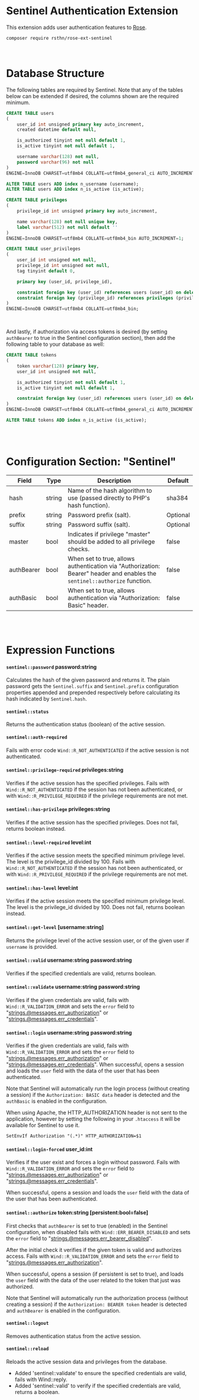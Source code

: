 # Sentinel Authentication Extension

This extension adds user authentication features to [Rose](https://github.com/rsthn/rose-core).

```sh
composer require rsthn/rose-ext-sentinel
```

<br/>

# Database Structure

The following tables are required by Sentinel. Note that any of the tables below can be extended if desired, the columns shown are the required minimum.

```sql
CREATE TABLE users
(
	user_id int unsigned primary key auto_increment,
	created datetime default null,

	is_authorized tinyint not null default 1,
	is_active tinyint not null default 1,

	username varchar(128) not null,
	password varchar(96) not null
)
ENGINE=InnoDB CHARSET=utf8mb4 COLLATE=utf8mb4_general_ci AUTO_INCREMENT=1;

ALTER TABLE users ADD index n_username (username);
ALTER TABLE users ADD index n_is_active (is_active);
```

```sql
CREATE TABLE privileges
(
	privilege_id int unsigned primary key auto_increment,

	name varchar(128) not null unique key,
	label varchar(512) not null default ''
)
ENGINE=InnoDB CHARSET=utf8mb4 COLLATE=utf8mb4_bin AUTO_INCREMENT=1;
```

```sql
CREATE TABLE user_privileges
(
	user_id int unsigned not null,
	privilege_id int unsigned not null,
	tag tinyint default 0,

	primary key (user_id, privilege_id),

	constraint foreign key (user_id) references users (user_id) on delete cascade,
	constraint foreign key (privilege_id) references privileges (privilege_id) on delete cascade
)
ENGINE=InnoDB CHARSET=utf8mb4 COLLATE=utf8mb4_bin;
```

<br/>

And lastly, if authorization via access tokens is desired (by setting `authBearer` to true in the Sentinel configuration section), then add the following table to your database as well:

```sql
CREATE TABLE tokens
(
	token varchar(128) primary key,
	user_id int unsigned not null,

	is_authorized tinyint not null default 1,
	is_active tinyint not null default 1,

	constraint foreign key (user_id) references users (user_id) on delete cascade
)
ENGINE=InnoDB CHARSET=utf8mb4 COLLATE=utf8mb4_general_ci AUTO_INCREMENT=1;

ALTER TABLE tokens ADD index n_is_active (is_active);
```

<br/><br/>

# Configuration Section: "Sentinel"

|Field|Type|Description|Default|
|----|----|-----------|-------|
|hash|string|Name of the hash algorithm to use (passed directly to PHP's hash function).|sha384
|prefix|string|Password prefix (salt).|Optional
|suffix|string|Password suffix (salt).|Optional
|master|bool|Indicates if privilege "master" should be added to all privilege checks.|false
|authBearer|bool|When set to true, allows authentication via "Authorization: Bearer" header and enables the `sentinel::authorize` function.|false
|authBasic|bool|When set to true, allows authentication via "Authorization: Basic" header.|false

<br/><br/>

# Expression Functions

#### `sentinel::password` password:string

Calculates the hash of the given password and returns it. The plain password gets the `Sentinel.suffix` and `Sentinel.prefix` configuration properties appended and prepended respectively before calculating its hash indicated by `Sentinel.hash`.


#### `sentinel::status`

Returns the authentication status (boolean) of the active session.


#### `sentinel::auth-required`

Fails with error code `Wind::R_NOT_AUTHENTICATED` if the active session is not authenticated.


#### `sentinel::privilege-required` privileges:string

Verifies if the active session has the specified privileges. Fails with `Wind::R_NOT_AUTHENTICATED` if the session has not been authenticated, or with `Wind::R_PRIVILEGE_REQUIRED` if the privilege requirements are not met.


#### `sentinel::has-privilege` privileges:string

Verifies if the active session has the specified privileges. Does not fail, returns boolean instead.


#### `sentinel::level-required` level:int

Verifies if the active session meets the specified minimum privilege level. The level is the privilege_id divided by 100. Fails with `Wind::R_NOT_AUTHENTICATED` if the session has not been authenticated, or with `Wind::R_PRIVILEGE_REQUIRED` if the privilege requirements are not met.


#### `sentinel::has-level` level:int

Verifies if the active session meets the specified minimum privilege level. The level is the privilege_id divided by 100. Does not fail, returns boolean instead.


#### `sentinel::get-level` [username:string]

Returns the privilege level of the active session user, or of the given user if `username` is provided.


#### `sentinel::valid` username:string password:string

Verifies if the specified credentials are valid, returns boolean.


#### `sentinel::validate` username:string password:string

Verifies if the given credentials are valid, fails with `Wind::R_VALIDATION_ERROR` and sets the `error` field to "strings.@messages.err_authorization" or "strings.@messages.err_credentials".


#### `sentinel::login` username:string password:string

Verifies if the given credentials are valid, fails with `Wind::R_VALIDATION_ERROR` and sets the `error` field to "strings.@messages.err_authorization" or "strings.@messages.err_credentials". When successful, opens a session and loads the `user` field with the data of the user that has been authenticated.

Note that Sentinel will automatically run the login process (without creating a session) if the `Authorization: BASIC data` header is detected and the `authBasic` is enabled in the configuration.

When using Apache, the HTTP_AUTHORIZATION header is not sent to the application, however by setting the following in your `.htaccess` it will be available for Sentinel to use it.

```
SetEnvIf Authorization "(.*)" HTTP_AUTHORIZATION=$1
```


#### `sentinel::login-forced` user_id:int

Verifies if the user exist and forces a login without password. Fails with `Wind::R_VALIDATION_ERROR` and sets the `error` field to "strings.@messages.err_authorization" or "strings.@messages.err_credentials".

When successful, opens a session and loads the `user` field with the data of the user that has been authenticated.


#### `sentinel::authorize` token:string [persistent:bool=false]

First checks that `authBearer` is set to true (enabled) in the Sentinel configuration, when disabled fails with `Wind::ERR_BEARER_DISABLED` and sets the `error` field to "strings.@messages.err_bearer_disabled".

After the initial check it verifies if the given token is valid and authorizes access. Fails with `Wind::R_VALIDATION_ERROR` and sets the `error` field to "strings.@messages.err_authorization".

When successful, opens a session (if persistent is set to true), and loads the `user` field with the data of the user related to the token that just was authorized.

Note that Sentinel will automatically run the authorization process (without creating a session) if the `Authorization: BEARER token` header is detected and `authBearer` is enabled in the configuration.


#### `sentinel::logout`

Removes authentication status from the active session.


#### `sentinel::reload`

Reloads the active session data and privileges from the database.

- Added 'sentinel::validate' to ensure the specified credentials are valid, fails with Wind::reply.
- Added 'sentinel::valid' to verify if the specified credentials are valid, returns a boolean.
